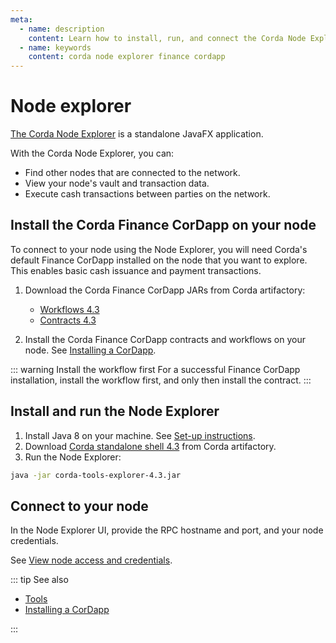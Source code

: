 ```yaml
---
meta:
  - name: description
    content: Learn how to install, run, and connect the Corda Node Explorer to your Corda nodes.
  - name: keywords
    content: corda node explorer finance cordapp
---
```


# Node explorer

<a href="https://docs.corda.net/node-explorer.html" rel="nofollow">The Corda Node Explorer</a> is a standalone JavaFX application.

With the Corda Node Explorer, you can:

* Find other nodes that are connected to the network.
* View your node's vault and transaction data.
* Execute cash transactions between parties on the network.

## Install the Corda Finance CorDapp on your node

To connect to your node using the Node Explorer, you will need Corda's default Finance CorDapp installed on the node that you want to explore. This enables basic cash issuance and payment transactions.

1. Download the Corda Finance CorDapp JARs from Corda artifactory:
    * <a href="https://ci-artifactory.corda.r3cev.com/artifactory/corda-releases/net/corda/corda-finance-workflows/4.3/corda-finance-workflows-4.3.jar" rel="nofollow">Workflows 4.3</a>
    * <a href="https://ci-artifactory.corda.r3cev.com/artifactory/corda-releases/net/corda/corda-finance-contracts/4.3/corda-finance-contracts-4.3.jar" rel="nofollow">Contracts 4.3</a>

2. Install the Corda Finance CorDapp contracts and workflows on your node. See [Installing a CorDapp](/operations/corda/installing-a-cordapp).

::: warning Install the workflow first
For a successful Finance CorDapp installation, install the workflow first, and only then install the contract.
:::

## Install and run the Node Explorer

1. Install Java 8 on your machine. See <a href="https://docs.corda.net/getting-set-up.html#set-up-instructions" rel="nofollow">Set-up instructions</a>.
1. Download <a href="https://ci-artifactory.corda.r3cev.com/artifactory/corda-releases/net/corda/corda-tools-explorer/4.3/corda-tools-explorer-4.3.jar" rel="nofollow">Corda standalone shell 4.3</a> from Corda artifactory.
1. Run the Node Explorer:

``` sh
java -jar corda-tools-explorer-4.3.jar
```

## Connect to your node

In the Node Explorer UI, provide the RPC hostname and port, and your node credentials.

See [View node access and credentials](/platform/view-node-access-and-credentials).

::: tip See also

* [Tools](/operations/corda/tools)
* [Installing a CorDapp](/operations/corda/installing-a-cordapp)

:::
